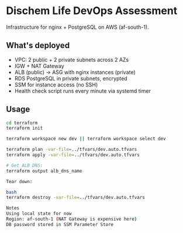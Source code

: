 # Dischem Life DevOps Assessment

Infrastructure for nginx + PostgreSQL on AWS (af-south-1).

## What's deployed

- VPC: 2 public + 2 private subnets across 2 AZs
- IGW + NAT Gateway
- ALB (public) → ASG with nginx instances (private)
- RDS PostgreSQL in private subnets, encrypted
- SSM for instance access (no SSH)
- Health check script runs every minute via systemd timer

## Usage

```bash
cd terraform
terraform init

terraform workspace new dev || terraform workspace select dev

terraform plan -var-file=../tfvars/dev.auto.tfvars
terraform apply -var-file=../tfvars/dev.auto.tfvars

# Get ALB DNS:
terraform output alb_dns_name

Tear down:

bash
terraform destroy -var-file=../tfvars/dev.auto.tfvars

Notes
Using local state for now
Region: af-south-1 (NAT Gateway is expensive here)
DB password stored in SSM Parameter Store